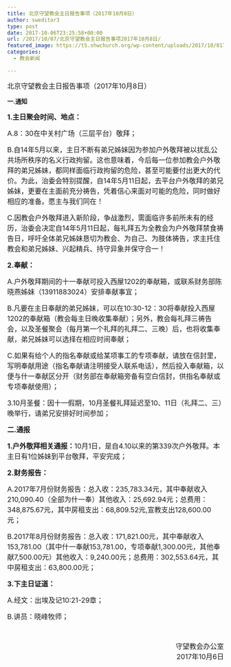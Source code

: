 ```yaml
---
title: 北京守望教会主日报告事项（2017年10月8日）
author: sweditor3
type: post
date: 2017-10-06T23:25:58+00:00
url: /2017/10/07/北京守望教会主日报告事项2017年10月8日/
featured_image: https://t5.shwchurch.org/wp-content/uploads/2017/10/0171007072403-1000x288.jpg
categories:
  - 教会新闻

---
```

<span style="font-size: 12pt;">北京守望教会</span><span style="font-size: 12pt;">主日报告事项（2017年10月8日）</span><span style="font-size: 12pt;"><br /> </span><!--more-->

**一.通知**

<span style="font-size: 12pt;"><strong>1.主日聚会时间、地点：</strong></span>

<span style="font-size: 12pt;">A.8：30在中关村广场（三层平台）敬拜；</span>

<span style="font-size: 12pt;">B.自14年5月以来，主日不断有弟兄姊妹因为参加户外敬拜被以扰乱公共场所秩序的名义行政拘留。这也意味着，今后每一位参加教会户外敬拜的弟兄姊妹，都同样面临行政拘留的危险，甚至可能要付出更大的代价。为此，治委会特别提醒，自14年5月11日起，去平台户外敬拜的弟兄姊妹，更要在主面前充分祷告，凭着信心来面对可能的危险，同时做好相应的准备。愿主与我们同在！</span>

<span style="font-size: 12pt;">C.因教会户外敬拜进入新阶段，争战激烈，需面临许多前所未有的经历，治委会决定自14年5月11日起，每礼拜五为全教会为户外敬拜禁食祷告日，呼吁全体弟兄姊妹恳切为教会、为自己、为肢体祷告，求主托住教会和弟兄姊妹、兴起精兵、持守异象并保守合一！</span>

<span style="font-size: 12pt;"><strong>2.奉献：</strong></span>

<span style="font-size: 12pt;">A.户外敬拜期间的十一奉献可投入西屋1202的奉献箱，或联系财务部陈晓燕姊妹（13911883024）安排奉献事宜；</span>

<span style="font-size: 12pt;">B.凡要在主日奉献的弟兄姊妹，可以在10:30-12：30将奉献投入西屋1202的奉献箱（教会每主日晚收集奉献）；另外，教会每礼拜三祷告会，以及圣餐聚会（每月第一个礼拜的礼拜二、三晚）后，也将收集奉献，弟兄姊妹可以选择在相应时间奉献；</span>

<span style="font-size: 12pt;">C.如果有给个人的指名奉献或给某项事工的专项奉献，请放在信封里，写明奉献用途（指名奉献请注明接受人联系电话），然后投入奉献箱，以便与什一奉献区分开（财务部在奉献箱旁备有空白信封，供指名奉献或专项奉献使用）；</span>

<span style="font-size: 12pt;">3.10月圣餐：因十一假期，10月圣餐礼拜延迟至10、11日（礼拜二、三）晚举行，请弟兄安排好时间参加；</span>

<span style="font-size: 12pt;"><strong>二.通报</strong></span>

<span style="font-size: 12pt;"><strong>1.户外敬拜相关通报：</strong>10月1日，是自4.10以来的第339次户外敬拜。本主日有1位姊妹到平台敬拜，平安完成；</span>

<span style="font-size: 12pt;"><strong>2.财务报告：</strong></span>

<span style="font-size: 12pt;">A.2017年7月份财务报告：总入收：235,783.34元，其中奉献收入210,090.40（全部为什一奉）其他收入：25,692.94元；总费用：348,875.67元，其中房租支出：68,809.52元,宣教支出128,600.00元；</span>

<span style="font-size: 12pt;">B.2017年8月份财务报告：总入收：171,821.00元，其中奉献收入153,781.00（其中什一奉献153,781.00，专项奉献1,300.00元，其他奉献7,500.00元）其他收入：9,240.00元；总费用：302,553.64元，其中房租支出：63,800.00元；</span>

<span style="font-size: 12pt;"><strong>3.下主日证道：</strong></span>

<span style="font-size: 12pt;">A.经文：出埃及记10:21-29章；</span>

<span style="font-size: 12pt;">B.讲员：晓峰牧师；</span>

&nbsp;

<p style="text-align: right;">
  <span style="font-size: 12pt;">守望教会办公室</span><br /> <span style="font-size: 12pt;"> 2017年10月6日</span>
</p>